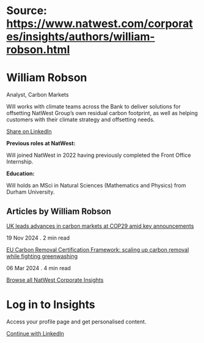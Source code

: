 # Source: https://www.natwest.com/corporates/insights/authors/william-robson.html

# William Robson

Analyst, Carbon Markets

Will works with climate teams across the Bank to deliver solutions for offsetting NatWest Group’s own residual carbon footprint, as well as helping customers with their climate strategy and offsetting needs.

[Share on LinkedIn ](http://www.linkedin.com/shareArticle?mini=true&url=https://www.natwest.com/corporates/insights/authors/william-robson.html)

**Previous roles at NatWest:**

Will joined NatWest in 2022 having previously completed the Front Office Internship.

**Education:**

Will holds an MSci in Natural Sciences (Mathematics and Physics) from Durham University.

## Articles by William Robson

[UK leads advances in carbon markets at COP29 amid key announcements](https://www.natwest.com/content/natwest_com/en_uk/corporates/insights/sustainability/uk-leads-advances-in-carbon-markets-at-cop29-amid-key-announceme.html)

19 Nov 2024 . 2 min read

[EU Carbon Removal Certification Framework: scaling up carbon removal while fighting greenwashing](https://www.natwest.com/content/natwest_com/en_uk/corporates/insights/sustainability/eu-removal-certification-carbon-removal-fighting-greenwashing.html)

06 Mar 2024 . 4 min read

[Browse all NatWest Corporate Insights](https://www.natwest.com/corporates/insights.html "Browse all NatWest Corporate Insights")

# Log in to Insights

Access your profile page and get personalised content.

[Continue with LinkedIn](https://www.natwest.com/j_security_check?configid=linkedin-NATWEST_CORPORATES)